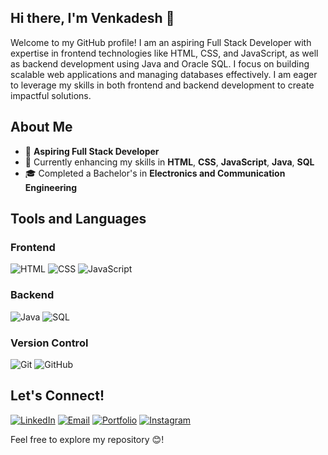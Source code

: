 ## Hi there, I'm Venkadesh 👋
Welcome to my GitHub profile! I am an aspiring Full Stack Developer with expertise in frontend technologies like HTML, CSS, and JavaScript, as well as backend development using Java and Oracle SQL. I focus on building scalable web applications and managing databases effectively. I am eager to leverage my skills in both frontend and backend development to create impactful solutions.

## About Me
- 💼 **Aspiring Full Stack Developer**
- 🌱 Currently enhancing my skills in **HTML**, **CSS**, **JavaScript**, **Java**, **SQL**
- 🎓 Completed a Bachelor's in **Electronics and Communication Engineering**

## Tools and Languages

### Frontend
![HTML](https://img.shields.io/badge/HTML-FF4500?style=flat&logo=html5&logoColor=white)
![CSS](https://img.shields.io/badge/CSS-1572B6?style=flat&logo=css3&logoColor=white)
![JavaScript](https://img.shields.io/badge/JavaScript-F7DF1E?style=flat&logo=javascript&logoColor=black)

### Backend
![Java](https://img.shields.io/badge/Java-007396?style=flat&logo=java&logoColor=white)
![SQL](https://img.shields.io/badge/SQL-4479A1?style=flat&logo=postgresql&logoColor=white)

### Version Control
![Git](https://img.shields.io/badge/Git-F1502F?style=flat&logo=git&logoColor=white)
![GitHub](https://img.shields.io/badge/GitHub-181717?style=flat&logo=github&logoColor=white)

## Let's Connect!
[![LinkedIn](https://img.shields.io/badge/LinkedIn-0077B5?style=flat&logo=linkedin&logoColor=white)](https://www.linkedin.com/in/venkadesh-developer/)
[![Email](https://img.shields.io/badge/Email-D14836?style=flat&logo=gmail&logoColor=white)](mailto:venkadesh1102@gmail.com)
[![Portfolio](https://img.shields.io/badge/Portfolio-000000?style=flat&logo=github&logoColor=white)](https://venkadesh-11.github.io/)
[![Instagram](https://img.shields.io/badge/Instagram-833AB4?style=flat&logo=instagram&logoColor=white)](https://www.instagram.com/venkat.11._/)



Feel free to explore my repository 😊!
